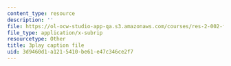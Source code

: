 ```yaml
---
content_type: resource
description: ''
file: https://ol-ocw-studio-app-qa.s3.amazonaws.com/courses/res-2-002-finite-element-procedures-for-solids-and-structures-spring-2010/3d9460d1a1215410be61e47c346ce2f7_lsS2NysCVM4.vtt
file_type: application/x-subrip
resourcetype: Other
title: 3play caption file
uid: 3d9460d1-a121-5410-be61-e47c346ce2f7
---
```

